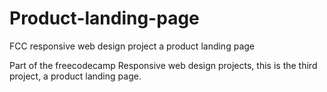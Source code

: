 # Product-landing-page
FCC responsive web design project a product landing page

Part of the freecodecamp Responsive web design projects, this is the third project, a product landing page.
